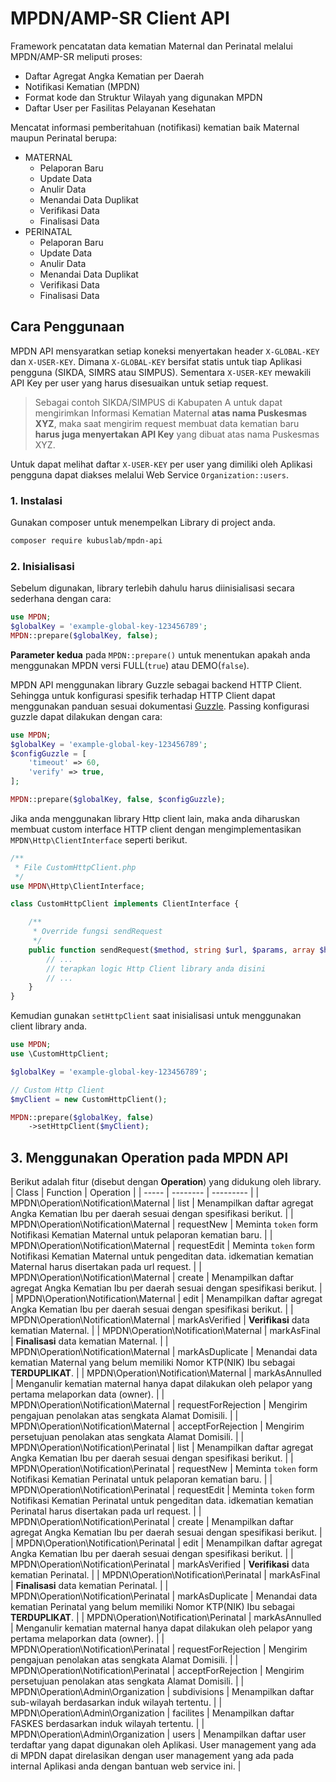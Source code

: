 # MPDN/AMP-SR Client API

Framework pencatatan data kematian Maternal dan Perinatal melalui MPDN/AMP-SR meliputi proses:
 - Daftar Agregat Angka Kematian per Daerah
 - Notifikasi Kematian (MPDN)
 - Format kode dan Struktur Wilayah yang digunakan MPDN
 - Daftar User per Fasilitas Pelayanan Kesehatan

Mencatat informasi pemberitahuan (notifikasi) kematian baik Maternal maupun Perinatal berupa:
 - MATERNAL
    - Pelaporan Baru
    - Update Data
    - Anulir Data
    - Menandai Data Duplikat
    - Verifikasi Data
    - Finalisasi Data
 - PERINATAL
    - Pelaporan Baru
    - Update Data
    - Anulir Data
    - Menandai Data Duplikat
    - Verifikasi Data
    - Finalisasi Data

## Cara Penggunaan
MPDN API mensyaratkan setiap koneksi menyertakan header ```X-GLOBAL-KEY``` dan ```X-USER-KEY```. Dimana ```X-GLOBAL-KEY``` bersifat statis untuk tiap Aplikasi pengguna (SIKDA, SIMRS atau SIMPUS). Sementara ```X-USER-KEY``` mewakili API Key per user yang harus disesuaikan untuk setiap request.

> Sebagai contoh SIKDA/SIMPUS di Kabupaten A untuk dapat mengirimkan Informasi Kematian Maternal **atas nama Puskesmas XYZ**, maka saat mengirim request membuat data kematian baru **harus juga menyertakan API Key** yang dibuat atas nama Puskesmas XYZ.

Untuk dapat melihat daftar ```X-USER-KEY``` per user yang dimiliki oleh Aplikasi pengguna dapat diakses melalui Web Service ```Organization::users```.

### 1. Instalasi
Gunakan composer untuk menempelkan Library di project anda.
```sh
composer require kubuslab/mpdn-api
```

### 2. Inisialisasi
Sebelum digunakan, library terlebih dahulu harus diinisialisasi secara sederhana dengan cara:

```php
use MPDN;
$globalKey = 'example-global-key-123456789';
MPDN::prepare($globalKey, false);
```
**Parameter kedua** pada ```MPDN::prepare()``` untuk menentukan apakah anda menggunakan MPDN versi FULL(```true```) atau DEMO(```false```).

MPDN API menggunakan library Guzzle sebagai backend HTTP Client. Sehingga untuk konfigurasi spesifik terhadap HTTP Client dapat menggunakan panduan sesuai dokumentasi [Guzzle](https://docs.guzzlephp.org/en/stable). Passing konfigurasi guzzle dapat dilakukan dengan cara:

```php
use MPDN;
$globalKey = 'example-global-key-123456789';
$configGuzzle = [
    'timeout' => 60,
    'verify' => true,
];

MPDN::prepare($globalKey, false, $configGuzzle);
```

Jika anda menggunakan library Http client lain, maka anda diharuskan membuat custom interface HTTP client dengan mengimplementasikan ```MPDN\Http\ClientInterface``` seperti berikut.

```php
/**
 * File CustomHttpClient.php
 */
use MPDN\Http\ClientInterface;

class CustomHttpClient implements ClientInterface {

    /**
     * Override fungsi sendRequest
     */
    public function sendRequest($method, string $url, $params, array $headers = []) {
        // ...
        // terapkan logic Http Client library anda disini
        // ...
    }
}
```

Kemudian gunakan ```setHttpClient``` saat inisialisasi untuk menggunakan client library anda.
```php
use MPDN;
use \CustomHttpClient;

$globalKey = 'example-global-key-123456789';

// Custom Http Client
$myClient = new CustomHttpClient();

MPDN::prepare($globalKey, false)
    ->setHttpClient($myClient);
```

## 3. Menggunakan Operation pada MPDN API
Berikut adalah fitur (disebut dengan **Operation**) yang didukung oleh library.
| Class | Function | Operation |
| ----- | -------- | --------- |
| MPDN\Operation\Notification\Maternal | list | Menampilkan daftar agregat Angka Kematian Ibu per daerah sesuai dengan spesifikasi berikut. |
| MPDN\Operation\Notification\Maternal | requestNew | Meminta ```token``` form Notifikasi Kematian Maternal untuk pelaporan kematian baru. |
| MPDN\Operation\Notification\Maternal | requestEdit | Meminta ```token``` form Notifikasi Kematian Maternal untuk pengeditan data. idkematian kematian Maternal harus disertakan pada url request. |
| MPDN\Operation\Notification\Maternal | create | Menampilkan daftar agregat Angka Kematian Ibu per daerah sesuai dengan spesifikasi berikut. |
| MPDN\Operation\Notification\Maternal | edit | Menampilkan daftar agregat Angka Kematian Ibu per daerah sesuai dengan spesifikasi berikut. |
| MPDN\Operation\Notification\Maternal | markAsVerified | **Verifikasi** data kematian Maternal. |
| MPDN\Operation\Notification\Maternal | markAsFinal | **Finalisasi** data kematian Maternal. |
| MPDN\Operation\Notification\Maternal | markAsDuplicate | Menandai data kematian Maternal yang belum memiliki Nomor KTP(NIK) Ibu sebagai **TERDUPLIKAT**. |
| MPDN\Operation\Notification\Maternal | markAsAnnulled | Menganulir kematian maternal hanya dapat dilakukan oleh pelapor yang pertama melaporkan data (owner). |
| MPDN\Operation\Notification\Maternal | requestForRejection | Mengirim pengajuan penolakan atas sengkata Alamat Domisili. |
| MPDN\Operation\Notification\Maternal | acceptForRejection | Mengirim persetujuan penolakan atas sengkata Alamat Domisili. |
| MPDN\Operation\Notification\Perinatal | list | Menampilkan daftar agregat Angka Kematian Ibu per daerah sesuai dengan spesifikasi berikut. |
| MPDN\Operation\Notification\Perinatal | requestNew | Meminta ```token``` form Notifikasi Kematian Perinatal untuk pelaporan kematian baru. |
| MPDN\Operation\Notification\Perinatal | requestEdit | Meminta ```token``` form Notifikasi Kematian Perinatal untuk pengeditan data. idkematian kematian Perinatal harus disertakan pada url request. |
| MPDN\Operation\Notification\Perinatal | create | Menampilkan daftar agregat Angka Kematian Ibu per daerah sesuai dengan spesifikasi berikut. |
| MPDN\Operation\Notification\Perinatal | edit | Menampilkan daftar agregat Angka Kematian Ibu per daerah sesuai dengan spesifikasi berikut. |
| MPDN\Operation\Notification\Perinatal | markAsVerified | **Verifikasi** data kematian Perinatal. |
| MPDN\Operation\Notification\Perinatal | markAsFinal | **Finalisasi** data kematian Perinatal. |
| MPDN\Operation\Notification\Perinatal | markAsDuplicate | Menandai data kematian Perinatal yang belum memiliki Nomor KTP(NIK) Ibu sebagai **TERDUPLIKAT**. |
| MPDN\Operation\Notification\Perinatal | markAsAnnulled | Menganulir kematian maternal hanya dapat dilakukan oleh pelapor yang pertama melaporkan data (owner). |
| MPDN\Operation\Notification\Perinatal | requestForRejection | Mengirim pengajuan penolakan atas sengkata Alamat Domisili. |
| MPDN\Operation\Notification\Perinatal | acceptForRejection | Mengirim persetujuan penolakan atas sengkata Alamat Domisili. |
| MPDN\Operation\Admin\Organization | subdivisions | Menampilkan daftar sub-wilayah berdasarkan induk wilayah tertentu. |
| MPDN\Operation\Admin\Organization | facilites | Menampilkan daftar FASKES berdasarkan induk wilayah tertentu. |
| MPDN\Operation\Admin\Organization | users | Menampilkan daftar user terdaftar yang dapat digunakan oleh Aplikasi. User management yang ada di MPDN dapat direlasikan dengan user management yang ada pada internal Aplikasi anda dengan bantuan web service ini. |
